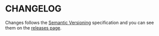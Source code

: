 # CHANGELOG

Changes follows the [Semantic Versioning](https://semver.org/) specification and
you can see them on the [releases page](../../releases).
